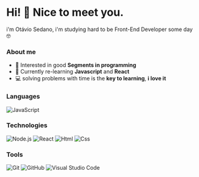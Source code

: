 # Hi! 👋 Nice to meet you.

 i'm Otávio Sedano, i'm studying hard to be Front-End Developer some day 🤓
 
 ### About me

-   :monocle_face: Interested in good **Segments in programming**
-   :seedling: Currently re-learning **Javascript** and **React**
-   :computer: solving problems with time is the **key to learning**, **i love it**

### Languages

![JavaScript](https://img.shields.io/badge/-JavaScript-000?&logo=JavaScript)

### Technologies

![Node.js](https://img.shields.io/badge/-Node.js-000?&logo=node.js)
![React](https://img.shields.io/badge/-React-000?&logo=React)
![Html](https://img.shields.io/badge/-HTML-000?&logo=HTML5)
![Css](https://img.shields.io/badge/-CSS-000?&logo=CSS3&logoColor=1572B6)

### Tools

![Git](https://img.shields.io/badge/-Git-000?style=flat&logo=git)
![GitHub](https://img.shields.io/badge/-GitHub-000?style=flat&logo=github)
![Visual Studio Code](https://img.shields.io/badge/-Visual%20Studio%20Code-000?style=flat&logo=visual-studio-code&logoColor=007ACC)
